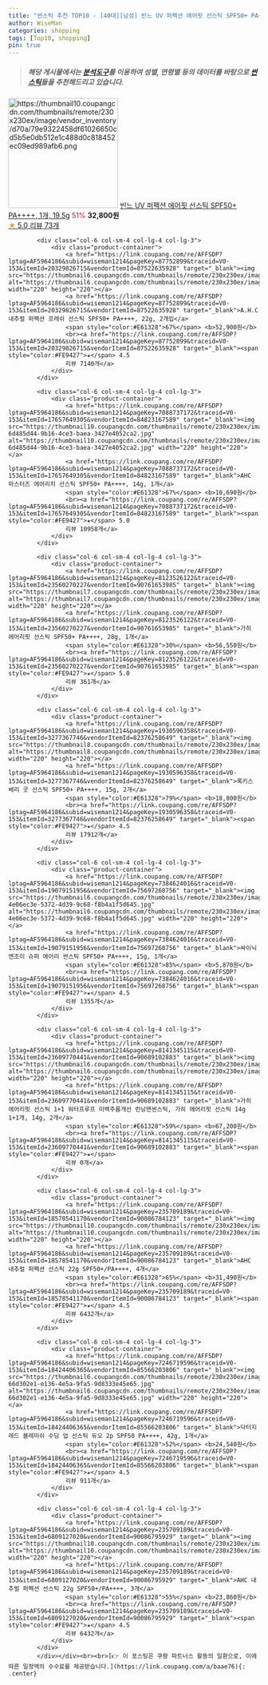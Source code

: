 ```yaml
---
title: "썬스틱 추천 TOP10 - [40대][남성] 빈느 UV 퍼펙션 에어핏 선스틱 SPF50+ PA++++, 1개, 19.5g"
author: WiseMan
categories: shopping
tags: [Top10, shopping]
pin: true
---
```


> ##### 해당 게시물에서는 [**분석도구**](https://itemscout.io/)를 이용하여 **성별**, **연령별** 등의 데이터를 바탕으로 [**썬스틱**](https://link.coupang.com/a/baae76)들을 추천해드리고 있습니다.
<div class="container"><div class="row">
            <div class="col-6 col-sm-4 col-lg-4 col-lg-3">
                <div class="product-container">
                    <a href="https://link.coupang.com/re/AFFSDP?lptag=AF5964186&subid=wiseman1214&pageKey=8079315154&traceid=V0-153&itemId=22773412841&vendorItemId=89808488468" target="_blank"><img src="https://thumbnail10.coupangcdn.com/thumbnails/remote/230x230ex/image/vendor_inventory/d70a/79e9322458df61026650cd5b5e0db512e1c488d0c818452ec09ed989afb6.png" alt="https://thumbnail10.coupangcdn.com/thumbnails/remote/230x230ex/image/vendor_inventory/d70a/79e9322458df61026650cd5b5e0db512e1c488d0c818452ec09ed989afb6.png" width="220" height="220"></a>
                    <a href="https://link.coupang.com/re/AFFSDP?lptag=AF5964186&subid=wiseman1214&pageKey=8079315154&traceid=V0-153&itemId=22773412841&vendorItemId=89808488468" target="_blank">빈느 UV 퍼펙션 에어핏 선스틱 SPF50+ PA++++, 1개, 19.5g</a>
                    <span style="color:#E61328">51%</span> <b>32,800원</b>
                    <br><a href="https://link.coupang.com/re/AFFSDP?lptag=AF5964186&subid=wiseman1214&pageKey=8079315154&traceid=V0-153&itemId=22773412841&vendorItemId=89808488468" target="_blank"><span style="color:#FE9427">★</span> 5.0
                    리뷰 73개</a>
                </div>
            </div>
            
            <div class="col-6 col-sm-4 col-lg-4 col-lg-3">
                <div class="product-container">
                    <a href="https://link.coupang.com/re/AFFSDP?lptag=AF5964186&subid=wiseman1214&pageKey=87752899&traceid=V0-153&itemId=20329826715&vendorItemId=87522635928" target="_blank"><img src="https://thumbnail6.coupangcdn.com/thumbnails/remote/230x230ex/image/vendor_inventory/a67b/6014f22bf23705e291b0ad5ba7d2053dee1ed6f986929626d0f45ea48ef0.png" alt="https://thumbnail6.coupangcdn.com/thumbnails/remote/230x230ex/image/vendor_inventory/a67b/6014f22bf23705e291b0ad5ba7d2053dee1ed6f986929626d0f45ea48ef0.png" width="220" height="220"></a>
                    <a href="https://link.coupang.com/re/AFFSDP?lptag=AF5964186&subid=wiseman1214&pageKey=87752899&traceid=V0-153&itemId=20329826715&vendorItemId=87522635928" target="_blank">A.H.C 내추럴 퍼펙션 프레쉬 선스틱 SPF50+ PA++++, 22g, 2개입</a>
                    <span style="color:#E61328">67%</span> <b>52,900원</b>
                    <br><a href="https://link.coupang.com/re/AFFSDP?lptag=AF5964186&subid=wiseman1214&pageKey=87752899&traceid=V0-153&itemId=20329826715&vendorItemId=87522635928" target="_blank"><span style="color:#FE9427">★</span> 4.5
                    리뷰 7140개</a>
                </div>
            </div>
            
            <div class="col-6 col-sm-4 col-lg-4 col-lg-3">
                <div class="product-container">
                    <a href="https://link.coupang.com/re/AFFSDP?lptag=AF5964186&subid=wiseman1214&pageKey=7088737172&traceid=V0-153&itemId=17657649305&vendorItemId=84823167589" target="_blank"><img src="https://thumbnail10.coupangcdn.com/thumbnails/remote/230x230ex/image/retail/images/1240928802878403-6d485d44-9b16-4ce3-baea-3427e4052ca2.jpg" alt="https://thumbnail10.coupangcdn.com/thumbnails/remote/230x230ex/image/retail/images/1240928802878403-6d485d44-9b16-4ce3-baea-3427e4052ca2.jpg" width="220" height="220"></a>
                    <a href="https://link.coupang.com/re/AFFSDP?lptag=AF5964186&subid=wiseman1214&pageKey=7088737172&traceid=V0-153&itemId=17657649305&vendorItemId=84823167589" target="_blank">AHC 마스터즈 에어리치 선스틱 SPF50+ PA++++, 14g, 1개</a>
                    <span style="color:#E61328">67%</span> <b>10,690원</b>
                    <br><a href="https://link.coupang.com/re/AFFSDP?lptag=AF5964186&subid=wiseman1214&pageKey=7088737172&traceid=V0-153&itemId=17657649305&vendorItemId=84823167589" target="_blank"><span style="color:#FE9427">★</span> 5.0
                    리뷰 10958개</a>
                </div>
            </div>
            
            <div class="col-6 col-sm-4 col-lg-4 col-lg-3">
                <div class="product-container">
                    <a href="https://link.coupang.com/re/AFFSDP?lptag=AF5964186&subid=wiseman1214&pageKey=8123526122&traceid=V0-153&itemId=23560270227&vendorItemId=90761653985" target="_blank"><img src="https://thumbnail7.coupangcdn.com/thumbnails/remote/230x230ex/image/vendor_inventory/2243/b0479fd3148589dc0230261668340425327e4c338c745fb07e5000163eb6.png" alt="https://thumbnail7.coupangcdn.com/thumbnails/remote/230x230ex/image/vendor_inventory/2243/b0479fd3148589dc0230261668340425327e4c338c745fb07e5000163eb6.png" width="220" height="220"></a>
                    <a href="https://link.coupang.com/re/AFFSDP?lptag=AF5964186&subid=wiseman1214&pageKey=8123526122&traceid=V0-153&itemId=23560270227&vendorItemId=90761653985" target="_blank">가히 에어리핏 선스틱 SPF50+ PA++++, 28g, 1개</a>
                    <span style="color:#E61328">30%</span> <b>56,550원</b>
                    <br><a href="https://link.coupang.com/re/AFFSDP?lptag=AF5964186&subid=wiseman1214&pageKey=8123526122&traceid=V0-153&itemId=23560270227&vendorItemId=90761653985" target="_blank"><span style="color:#FE9427">★</span> 5.0
                    리뷰 361개</a>
                </div>
            </div>
            
            <div class="col-6 col-sm-4 col-lg-4 col-lg-3">
                <div class="product-container">
                    <a href="https://link.coupang.com/re/AFFSDP?lptag=AF5964186&subid=wiseman1214&pageKey=1930596358&traceid=V0-153&itemId=3277367746&vendorItemId=82376258649" target="_blank"><img src="https://thumbnail8.coupangcdn.com/thumbnails/remote/230x230ex/image/vendor_inventory/2725/e3100c27f053d3710a3cc4a13129e6f7486f5945df5ac5f573b5b4f3baca.jpg" alt="https://thumbnail8.coupangcdn.com/thumbnails/remote/230x230ex/image/vendor_inventory/2725/e3100c27f053d3710a3cc4a13129e6f7486f5945df5ac5f573b5b4f3baca.jpg" width="220" height="220"></a>
                    <a href="https://link.coupang.com/re/AFFSDP?lptag=AF5964186&subid=wiseman1214&pageKey=1930596358&traceid=V0-153&itemId=3277367746&vendorItemId=82376258649" target="_blank">록키스 베리 굿 선스틱 SPF50+ PA++++, 15g, 2개</a>
                    <span style="color:#E61328">79%</span> <b>18,800원</b>
                    <br><a href="https://link.coupang.com/re/AFFSDP?lptag=AF5964186&subid=wiseman1214&pageKey=1930596358&traceid=V0-153&itemId=3277367746&vendorItemId=82376258649" target="_blank"><span style="color:#FE9427">★</span> 4.5
                    리뷰 17912개</a>
                </div>
            </div>
            
            <div class="col-6 col-sm-4 col-lg-4 col-lg-3">
                <div class="product-container">
                    <a href="https://link.coupang.com/re/AFFSDP?lptag=AF5964186&subid=wiseman1214&pageKey=7384624016&traceid=V0-153&itemId=19079151956&vendorItemId=75697268756" target="_blank"><img src="https://thumbnail6.coupangcdn.com/thumbnails/remote/230x230ex/image/retail/images/1020769801181732-4e06ec3e-5372-4d39-9c68-f8b4a1f5d645.jpg" alt="https://thumbnail6.coupangcdn.com/thumbnails/remote/230x230ex/image/retail/images/1020769801181732-4e06ec3e-5372-4d39-9c68-f8b4a1f5d645.jpg" width="220" height="220"></a>
                    <a href="https://link.coupang.com/re/AFFSDP?lptag=AF5964186&subid=wiseman1214&pageKey=7384624016&traceid=V0-153&itemId=19079151956&vendorItemId=75697268756" target="_blank">싸이닉 엔조이 슈퍼 에어리 썬스틱 SPF50+ PA++++, 15g, 1개</a>
                    <span style="color:#E61328">85%</span> <b>5,870원</b>
                    <br><a href="https://link.coupang.com/re/AFFSDP?lptag=AF5964186&subid=wiseman1214&pageKey=7384624016&traceid=V0-153&itemId=19079151956&vendorItemId=75697268756" target="_blank"><span style="color:#FE9427">★</span> 4.5
                    리뷰 1355개</a>
                </div>
            </div>
            
            <div class="col-6 col-sm-4 col-lg-4 col-lg-3">
                <div class="product-container">
                    <a href="https://link.coupang.com/re/AFFSDP?lptag=AF5964186&subid=wiseman1214&pageKey=8141345115&traceid=V0-153&itemId=23609770441&vendorItemId=90689102883" target="_blank"><img src="https://thumbnail6.coupangcdn.com/thumbnails/remote/230x230ex/image/vendor_inventory/6001/bfd203cce3140bc333c95f58dc959b3a4845b914b87ae64e029a909d0907.png" alt="https://thumbnail6.coupangcdn.com/thumbnails/remote/230x230ex/image/vendor_inventory/6001/bfd203cce3140bc333c95f58dc959b3a4845b914b87ae64e029a909d0907.png" width="220" height="220"></a>
                    <a href="https://link.coupang.com/re/AFFSDP?lptag=AF5964186&subid=wiseman1214&pageKey=8141345115&traceid=V0-153&itemId=23609770441&vendorItemId=90689102883" target="_blank">가히 에어리핏 선스틱 1+1 워터프루프 미백주름개선 런닝맨썬스틱, 가히 에어리핏 선스틱 14g 1+1개, 14g, 2개</a>
                    <span style="color:#E61328">59%</span> <b>67,200원</b>
                    <br><a href="https://link.coupang.com/re/AFFSDP?lptag=AF5964186&subid=wiseman1214&pageKey=8141345115&traceid=V0-153&itemId=23609770441&vendorItemId=90689102883" target="_blank"><span style="color:#FE9427">★</span> 
                    리뷰 0개</a>
                </div>
            </div>
            
            <div class="col-6 col-sm-4 col-lg-4 col-lg-3">
                <div class="product-container">
                    <a href="https://link.coupang.com/re/AFFSDP?lptag=AF5964186&subid=wiseman1214&pageKey=235709189&traceid=V0-153&itemId=18578541170&vendorItemId=90086784123" target="_blank"><img src="https://thumbnail10.coupangcdn.com/thumbnails/remote/230x230ex/image/vendor_inventory/7fcc/0be81da092ef38327c3bfde3ec537e81e360f94ea9a0f4a08ac8de515d96.jpg" alt="https://thumbnail10.coupangcdn.com/thumbnails/remote/230x230ex/image/vendor_inventory/7fcc/0be81da092ef38327c3bfde3ec537e81e360f94ea9a0f4a08ac8de515d96.jpg" width="220" height="220"></a>
                    <a href="https://link.coupang.com/re/AFFSDP?lptag=AF5964186&subid=wiseman1214&pageKey=235709189&traceid=V0-153&itemId=18578541170&vendorItemId=90086784123" target="_blank">AHC 내추럴 퍼펙션 선스틱 22g SPF50+/PA++++, 4개</a>
                    <span style="color:#E61328">65%</span> <b>31,490원</b>
                    <br><a href="https://link.coupang.com/re/AFFSDP?lptag=AF5964186&subid=wiseman1214&pageKey=235709189&traceid=V0-153&itemId=18578541170&vendorItemId=90086784123" target="_blank"><span style="color:#FE9427">★</span> 4.5
                    리뷰 6432개</a>
                </div>
            </div>
            
            <div class="col-6 col-sm-4 col-lg-4 col-lg-3">
                <div class="product-container">
                    <a href="https://link.coupang.com/re/AFFSDP?lptag=AF5964186&subid=wiseman1214&pageKey=7246719596&traceid=V0-153&itemId=18424406365&vendorItemId=85566203806" target="_blank"><img src="https://thumbnail6.coupangcdn.com/thumbnails/remote/230x230ex/image/retail/images/543679797875868-66d302e1-e136-4e5a-9fa5-9d8333e45e65.jpg" alt="https://thumbnail6.coupangcdn.com/thumbnails/remote/230x230ex/image/retail/images/543679797875868-66d302e1-e136-4e5a-9fa5-9d8333e45e65.jpg" width="220" height="220"></a>
                    <a href="https://link.coupang.com/re/AFFSDP?lptag=AF5964186&subid=wiseman1214&pageKey=7246719596&traceid=V0-153&itemId=18424406365&vendorItemId=85566203806" target="_blank">닥터지 레드 블레미쉬 수딩 업 선스틱 듀오 2p SPF50 PA++++, 42g, 1개</a>
                    <span style="color:#E61328">52%</span> <b>24,540원</b>
                    <br><a href="https://link.coupang.com/re/AFFSDP?lptag=AF5964186&subid=wiseman1214&pageKey=7246719596&traceid=V0-153&itemId=18424406365&vendorItemId=85566203806" target="_blank"><span style="color:#FE9427">★</span> 4.5
                    리뷰 911개</a>
                </div>
            </div>
            
            <div class="col-6 col-sm-4 col-lg-4 col-lg-3">
                <div class="product-container">
                    <a href="https://link.coupang.com/re/AFFSDP?lptag=AF5964186&subid=wiseman1214&pageKey=235709189&traceid=V0-153&itemId=6809127020&vendorItemId=90086795929" target="_blank"><img src="https://thumbnail10.coupangcdn.com/thumbnails/remote/230x230ex/image/vendor_inventory/911c/2605c75f6e9e89e48b2214308bbc05a1af37d69ffad168a5e555fb859e09.jpg" alt="https://thumbnail10.coupangcdn.com/thumbnails/remote/230x230ex/image/vendor_inventory/911c/2605c75f6e9e89e48b2214308bbc05a1af37d69ffad168a5e555fb859e09.jpg" width="220" height="220"></a>
                    <a href="https://link.coupang.com/re/AFFSDP?lptag=AF5964186&subid=wiseman1214&pageKey=235709189&traceid=V0-153&itemId=6809127020&vendorItemId=90086795929" target="_blank">AHC 내추럴 퍼펙션 선스틱 22g SPF50+/PA++++, 3개</a>
                    <span style="color:#E61328">55%</span> <b>23,860원</b>
                    <br><a href="https://link.coupang.com/re/AFFSDP?lptag=AF5964186&subid=wiseman1214&pageKey=235709189&traceid=V0-153&itemId=6809127020&vendorItemId=90086795929" target="_blank"><span style="color:#FE9427">★</span> 4.5
                    리뷰 6432개</a>
                </div>
            </div>
            </div></div><br><br>[👉 이 포스팅은 쿠팡 파트너스 활동의 일환으로, 이에 따른 일정액의 수수료를 제공받습니다.](https://link.coupang.com/a/baae76){: .center}